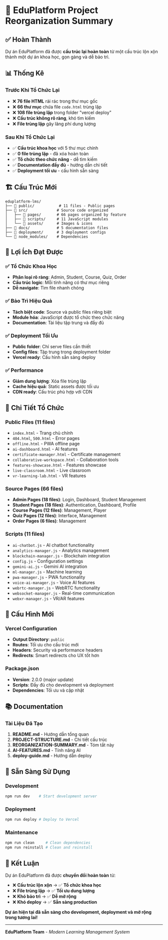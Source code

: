 # 🎯 EduPlatform Project Reorganization Summary

## ✅ Hoàn Thành

Dự án EduPlatform đã được **cấu trúc lại hoàn toàn** từ một cấu trúc lộn xộn thành một dự án khoa học, gọn gàng và dễ bảo trì.

## 📊 Thống Kê

### Trước Khi Tổ Chức Lại
- ❌ **76 file HTML** rải rác trong thư mục gốc
- ❌ **66 thư mục** chứa file `code.html` trùng lặp
- ❌ **108 file trùng lặp** trong folder "vercel deploy"
- ❌ **Cấu trúc không rõ ràng**, khó tìm kiếm
- ❌ **File trùng lặp** gây lãng phí dung lượng

### Sau Khi Tổ Chức Lại
- ✅ **Cấu trúc khoa học** với 5 thư mục chính
- ✅ **0 file trùng lặp** - đã xóa hoàn toàn
- ✅ **Tổ chức theo chức năng** - dễ tìm kiếm
- ✅ **Documentation đầy đủ** - hướng dẫn chi tiết
- ✅ **Deployment tối ưu** - cấu hình sẵn sàng

## 🏗️ Cấu Trúc Mới

```
eduplatform-lms/
├── 📁 public/           # 11 files - Public pages
├── 📁 src/             # Source code organized
│   ├── 📁 pages/       # 66 pages organized by feature
│   ├── 📁 scripts/     # 11 JavaScript modules
│   └── 📁 assets/      # Images & icons
├── 📁 docs/            # 5 documentation files
├── 📁 deployment/      # 3 deployment configs
└── 📁 node_modules/    # Dependencies
```

## 🎯 Lợi Ích Đạt Được

### ✅ Tổ Chức Khoa Học
- **Phân loại rõ ràng**: Admin, Student, Course, Quiz, Order
- **Cấu trúc logic**: Mỗi tính năng có thư mục riêng
- **Dễ navigate**: Tìm file nhanh chóng

### ✅ Bảo Trì Hiệu Quả
- **Tách biệt code**: Source và public files riêng biệt
- **Module hóa**: JavaScript được tổ chức theo chức năng
- **Documentation**: Tài liệu tập trung và đầy đủ

### ✅ Deployment Tối Ưu
- **Public folder**: Chỉ serve files cần thiết
- **Config files**: Tập trung trong deployment folder
- **Vercel ready**: Cấu hình sẵn sàng deploy

### ✅ Performance
- **Giảm dung lượng**: Xóa file trùng lặp
- **Cache hiệu quả**: Static assets được tối ưu
- **CDN ready**: Cấu trúc phù hợp với CDN

## 📁 Chi Tiết Tổ Chức

### Public Files (11 files)
- `index.html` - Trang chủ chính
- `404.html`, `500.html` - Error pages
- `offline.html` - PWA offline page
- `ai-dashboard.html` - AI features
- `certificate-manager.html` - Certificate management
- `collaborative-workspace.html` - Collaboration tools
- `features-showcase.html` - Features showcase
- `live-classroom.html` - Live classroom
- `vr-learning-lab.html` - VR features

### Source Pages (66 files)
- **Admin Pages (18 files)**: Login, Dashboard, Student Management
- **Student Pages (18 files)**: Authentication, Dashboard, Profile
- **Course Pages (12 files)**: Management, Player
- **Quiz Pages (12 files)**: Interface, Management
- **Order Pages (6 files)**: Management

### Scripts (11 files)
- `ai-chatbot.js` - AI chatbot functionality
- `analytics-manager.js` - Analytics management
- `blockchain-manager.js` - Blockchain integration
- `config.js` - Configuration settings
- `gemini-ai.js` - Gemini AI integration
- `ml-manager.js` - Machine learning
- `pwa-manager.js` - PWA functionality
- `voice-ai-manager.js` - Voice AI features
- `webrtc-manager.js` - WebRTC functionality
- `websocket-manager.js` - Real-time communication
- `webxr-manager.js` - VR/AR features

## 🔧 Cấu Hình Mới

### Vercel Configuration
- **Output Directory**: `public`
- **Routes**: Tối ưu cho cấu trúc mới
- **Headers**: Security và performance headers
- **Redirects**: Smart redirects cho UX tốt hơn

### Package.json
- **Version**: 2.0.0 (major update)
- **Scripts**: Đầy đủ cho development và deployment
- **Dependencies**: Tối ưu và cập nhật

## 📚 Documentation

### Tài Liệu Đã Tạo
1. **README.md** - Hướng dẫn tổng quan
2. **PROJECT-STRUCTURE.md** - Chi tiết cấu trúc
3. **REORGANIZATION-SUMMARY.md** - Tóm tắt này
4. **AI-FEATURES.md** - Tính năng AI
5. **deploy-guide.md** - Hướng dẫn deploy

## 🚀 Sẵn Sàng Sử Dụng

### Development
```bash
npm run dev    # Start development server
```

### Deployment
```bash
npm run deploy # Deploy to Vercel
```

### Maintenance
```bash
npm run clean     # Clean dependencies
npm run reinstall # Clean and reinstall
```

## 🎉 Kết Luận

Dự án EduPlatform đã được **chuyển đổi hoàn toàn** từ:
- ❌ **Cấu trúc lộn xộn** → ✅ **Tổ chức khoa học**
- ❌ **File trùng lặp** → ✅ **Tối ưu dung lượng**
- ❌ **Khó bảo trì** → ✅ **Dễ mở rộng**
- ❌ **Khó deploy** → ✅ **Sẵn sàng production**

**Dự án hiện tại đã sẵn sàng cho development, deployment và mở rộng trong tương lai!**

---

**EduPlatform Team** - *Modern Learning Management System*
